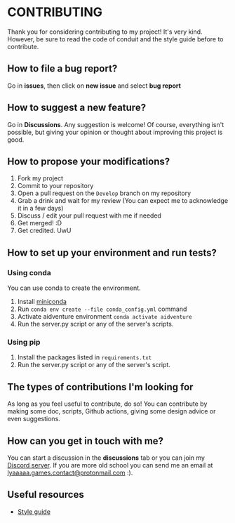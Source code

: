 # CONTRIBUTING

Thank you for considering contributing to my project! It's very kind. 
However, be sure to read the code of conduit and the style guide before to contribute.

## How to file a bug report?
Go in **issues**, then click on **new issue** and select **bug report**

## How to suggest a new feature?
Go in **Discussions**. Any suggestion is welcome! Of course, everything isn't
 possible, but giving your opinion or thought about improving this project is good.

## How to propose your modifications?
1. Fork my project
2. Commit to your repository
3. Open a pull request on the `Develop` branch on my repository
4. Grab a drink and wait for my review (You can expect me to acknowledge it in a few days)
5. Discuss / edit your pull request with me if needed
6. Get merged! :D
7. Get credited. UwU

## How to set up your environment and run tests?

### Using conda
You can use conda to create the environment.

1. Install [miniconda](https://docs.conda.io/en/latest/miniconda.html)
2. Run `conda env create --file conda_config.yml` command
3. Activate aidventure environment `conda activate aidventure`
4. Run the server.py script or any of the server's scripts.


### Using pip

1. Install the packages listed in `requirements.txt`
2. Run the server.py script or any of the server's script.

## The types of contributions I'm looking for
As long as you feel useful to contribute, do so! You can contribute by making 
some doc, scripts, Github actions,  giving some design advice or even suggestions.

## How can you get in touch with me?
You can start a discussion in the **discussions** tab or you can join my 
[Discord server](https://discord.gg/6tcVWE7wcc).
If you are more old school you can send me an email at lyaaaaa.games.contact@protonmail.com :).

## Useful resources

- [Style guide](https://github.com/LyaaaaaGames/AIdventure_Server/blob/main/style_guide.md)

